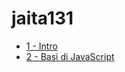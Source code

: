 # jaita131

-   [1 - Intro](https://github.com/Milo-UI/JAITA116-javascript/tree/main/Lez0-intro)
-   [2 - Basi di JavaScript](https://github.com/Milo-UI/jaita131-javascript/tree/main/2-basi-js)
